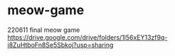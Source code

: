 # meow-game
220611 final meow game
https://drive.google.com/drive/folders/1l56xEY13zf9q-i8ZuHtboFn8Se5Sbkoj?usp=sharing
